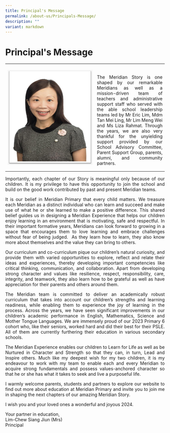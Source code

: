 ```yaml
---
title: Principal's Message
permalink: /about-us/Principals-Message/
description: ""
variant: markdown
---
```

# Principal's Message

<table>
  <tbody><tr>
    <td><img style="width:6750px; height:300px; float:left" src="/images/About%20As/Mrs_Lim.jpeg"></td>
    <td><p align="justify"><br>The Meridian Story is one shaped by our remarkable Meridians as well as a mission-driven team of teachers and administrative support staff who served with the able school leadership teams led by Mr Eric Lim, Mdm Tan Mei Ling, Mr Lim Meng Wei and Ms Liza Rahmat. Through the years, we are also very thankful for the unyielding support provided by our School Advisory Committee, Parent Support Group, parents, alumni, and community partners. </p>
		</td>
  </tr>
	</tbody></table>

<p align="justify">Importantly, each chapter of our Story is meaningful only because of our children. It is my privilege to have this opportunity to join the school and build on the good work contributed by past and present Meridian teams.</p>
<p align="justify">It is our belief in Meridian Primary that every child matters. We treasure each Meridian as a distinct individual who can learn and succeed and make use of what he or she learned to make a positive difference. This shared belief guides us in designing a Meridian Experience that helps our children enjoy learning in an environment that is motivating, safe and respectful. In their important formative years, Meridians can look forward to growing in a space that encourages them to love learning and embrace challenges without fear of being judged.&nbsp; As they learn how to learn, they also know more about themselves and the value they can bring to others.</p>

<p align="justify">Our curriculum and co-curriculum pique our children’s natural curiosity, and provide them with varied opportunities to explore, reflect and relate their ideas and experiences, thereby developing important competencies like critical thinking, communication, and collaboration. Apart from developing strong character and values like resilience, respect, responsibility, care, integrity, and teamwork, they also learn how to be grateful as well as have appreciation for their parents and others around them.</p>

<p align="justify">The Meridian team is committed to deliver an academically robust curriculum that takes into account our children’s strengths and learning readiness, while enabling them to experience the joy of learning in the process. Across the years, we have seen significant improvements in our children’s academic performance in English, Mathematics, Science and Mother Tongue Languages. We are immensely proud of our 2023 Primary 6 cohort who, like their seniors, worked hard and did their best for their PSLE. All of them are currently furthering their education in various secondary schools.</p>

<p align="justify">The Meridian Experience enables our children to Learn for Life as well as be Nurtured in Character and Strength so that they can, in turn, Lead and Inspire others. Much like my deepest wish for my two children, it is my endeavour to work with my team to enable each and every Meridian to acquire strong fundamentals and possess values-anchored character so that he or she has what it takes to seek and live a purposeful life.</p>

<p align="justify">I warmly welcome parents, students and partners to explore our website to find out more about education at Meridian Primary and invite you to join me in shaping the next chapters of our amazing Meridian Story.</p>

<p align="justify">I wish you and your loved ones a wonderful and joyous 2024.</p>

Your partner in education,<br>
Lim-Chew Siang Jiun (Mrs)<br>
Principal